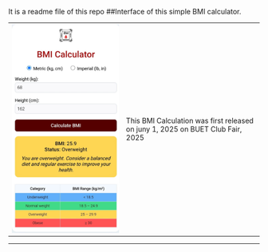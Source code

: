 It is a readme file of this repo
##Interface of this simple BMI calculator.

| | |
|---|---|
| ![BMI Calculator](https://github.com/md-muqtadir-fuad/BMI-Calculator/blob/e539b55ee3b40417ccb70aeae6a2c721b22012c3/bmi.jpg?raw=true) | This BMI Calculation was first released on juny 1, 2025 on BUET Club Fair, 2025 |

---



